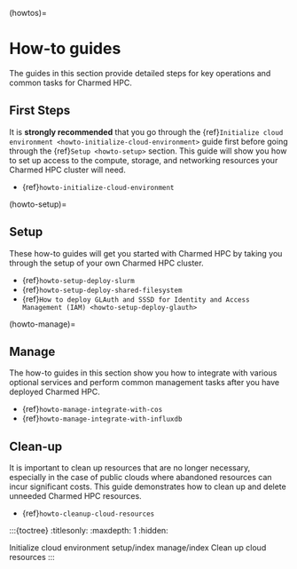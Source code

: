(howtos)=
# How-to guides

The guides in this section provide detailed steps for key operations and common tasks for Charmed HPC.


## First Steps

It is **strongly recommended** that you go through the {ref}`Initialize cloud environment <howto-initialize-cloud-environment>` guide first before going through the {ref}`Setup <howto-setup>` section. This guide will show you how to set up access to the compute, storage, and networking resources your Charmed HPC cluster will need.

- {ref}`howto-initialize-cloud-environment`

(howto-setup)=
## Setup

These how-to guides will get you started with Charmed HPC by
taking you through the setup of your own Charmed HPC cluster.

- {ref}`howto-setup-deploy-slurm`
- {ref}`howto-setup-deploy-shared-filesystem`
- {ref}`How to deploy GLAuth and SSSD for Identity and Access Management (IAM) <howto-setup-deploy-glauth>`

(howto-manage)=
## Manage

The how-to guides in this section show you how to integrate with various optional services and perform common management tasks after you have
deployed Charmed HPC.

- {ref}`howto-manage-integrate-with-cos`
- {ref}`howto-manage-integrate-with-influxdb`

## Clean-up

It is important to clean up resources that are no longer necessary, especially in the case of public clouds where abandoned resources can incur significant costs. This guide demonstrates how to clean up and delete unneeded Charmed HPC resources.

- {ref}`howto-cleanup-cloud-resources`

:::{toctree}
:titlesonly:
:maxdepth: 1
:hidden:

Initialize cloud environment <initialize-cloud-environment>
setup/index
manage/index
Clean up cloud resources <cleanup-cloud-resources>
:::
